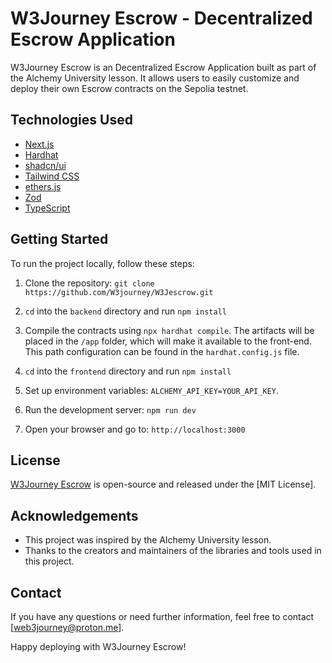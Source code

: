 # W3Journey Escrow - Decentralized Escrow Application

W3Journey Escrow is an Decentralized Escrow Application built as part of the Alchemy University lesson. It allows users to easily customize and deploy their own Escrow contracts on the Sepolia testnet.

## Technologies Used

- [Next.js](https://nextjs.org/)
- [Hardhat](https://hardhat.org/)
- [shadcn/ui](https://ui.shadcn.com/)
- [Tailwind CSS](https://tailwindcss.com/)
- [ethers.js](https://docs.ethers.org/v6/)
- [Zod](https://zod.dev/)
- [TypeScript](https://www.typescriptlang.org/)

## Getting Started

To run the project locally, follow these steps:

1. Clone the repository: `git clone https://github.com/W3journey/W3Jescrow.git`

2. `cd` into the `backend` directory and run `npm install`

3. Compile the contracts using `npx hardhat compile`. The artifacts will be placed in the `/app` folder, which will make it available to the front-end. This path configuration can be found in the `hardhat.config.js` file.

4. `cd` into the `frontend` directory and run `npm install`

5. Set up environment variables: `ALCHEMY_API_KEY=YOUR_API_KEY`.

6. Run the development server: `npm run dev`

7. Open your browser and go to: `http://localhost:3000`

## License

[W3Journey Escrow](https://github.com/W3journey/W3Jescrow.git) is open-source and released under the [MIT License].

## Acknowledgements

- This project was inspired by the Alchemy University lesson.
- Thanks to the creators and maintainers of the libraries and tools used in this project.

## Contact

If you have any questions or need further information, feel free to contact [web3journey@proton.me].

Happy deploying with W3Journey Escrow!
